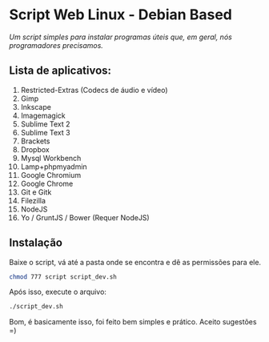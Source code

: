 # Script Web Linux - Debian Based

*Um script simples para instalar programas úteis que, em geral, nós programadores precisamos.*


## Lista de aplicativos:

  1. Restricted-Extras (Codecs de áudio e vídeo)
  1. Gimp 
  1. Inkscape
  1. Imagemagick
  1. Sublime Text 2
  1. Sublime Text 3
  1. Brackets
  1. Dropbox
  1. Mysql Workbench
  1. Lamp+phpmyadmin
  1. Google Chromium
  1. Google Chrome
  1. Git e Gitk
  1. Filezilla
  1. NodeJS
  1. Yo / GruntJS / Bower (Requer NodeJS)

## Instalação

Baixe o script, vá até a pasta onde se encontra e dê as permissões para ele.

```sh
chmod 777 script script_dev.sh
```

Após isso, execute o arquivo:

```sh
./script_dev.sh
```

Bom, é basicamente isso, foi feito bem simples e prático. Aceito sugestões =)
